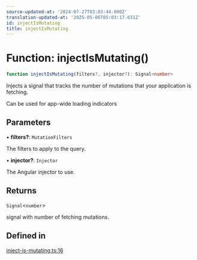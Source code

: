 ```yaml
---
source-updated-at: '2024-07-27T03:03:44.000Z'
translation-updated-at: '2025-05-06T05:03:17.631Z'
id: injectIsMutating
title: injectIsMutating
---
```


# Function: injectIsMutating()

```ts
function injectIsMutating(filters?, injector?): Signal<number>
```

Injects a signal that tracks the number of mutations that your application is fetching.

Can be used for app-wide loading indicators

## Parameters

• **filters?**: `MutationFilters`

The filters to apply to the query.

• **injector?**: `Injector`

The Angular injector to use.

## Returns

`Signal`\<`number`\>

signal with number of fetching mutations.

## Defined in

[inject-is-mutating.ts:16](https://github.com/TanStack/query/blob/dac5da5416b82b0be38a8fb34dde1fc6670f0a59/packages/angular-query-experimental/src/inject-is-mutating.ts#L16)
